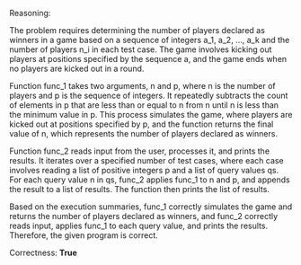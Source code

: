 Reasoning: 

The problem requires determining the number of players declared as winners in a game based on a sequence of integers a_1, a_2, ..., a_k and the number of players n_i in each test case. The game involves kicking out players at positions specified by the sequence a, and the game ends when no players are kicked out in a round.

Function func_1 takes two arguments, n and p, where n is the number of players and p is the sequence of integers. It repeatedly subtracts the count of elements in p that are less than or equal to n from n until n is less than the minimum value in p. This process simulates the game, where players are kicked out at positions specified by p, and the function returns the final value of n, which represents the number of players declared as winners.

Function func_2 reads input from the user, processes it, and prints the results. It iterates over a specified number of test cases, where each case involves reading a list of positive integers p and a list of query values qs. For each query value n in qs, func_2 applies func_1 to n and p, and appends the result to a list of results. The function then prints the list of results.

Based on the execution summaries, func_1 correctly simulates the game and returns the number of players declared as winners, and func_2 correctly reads input, applies func_1 to each query value, and prints the results. Therefore, the given program is correct.

Correctness: **True**